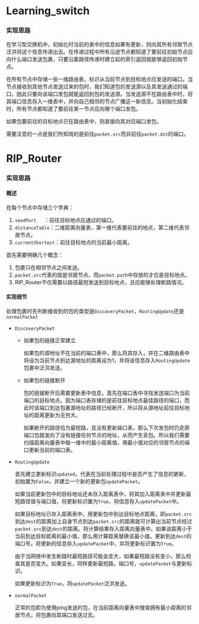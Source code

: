 # Learning_switch

### 实现思路

在学习型交换机中，初始化时当前的表中的信息如果有更新，则向其所有邻居节点泛洪将这个信息传递出去。在传递过程中所有沿途节点都知道了要前往初始节点应向什么端口发送包裹，只要沿着路径传递时建立起的索引返回就能够返回初始节点。

在所有节点中存储一张一维路由表，标识从当前节点到目标地点应发送的端口。当节点接收到其他节点发送过来的包时，我们知道包的发送源以及其发送通过的端口，因此只要向该端口发包就能返回到包的发送源。当发送源不在路由表中时，将其端口信息存入一维表中，并向自己相邻的节点广播这一新信息。当初始化结束时，所有节点都知道了要前往某一节点应向哪个端口发包。

如果包要前往的目标地点已在路由表中，则直接向其对应端口发包。

需要注意的一点是我们所知晓的是前往`packet.src`而非前往`packet.dst`的端口。

# RIP_Router

### 实现思路

#### 概述

在每个节点中存储三个字典：

1. `sendPort   `：前往目标地点应通过的端口。
2. `distanceTable`：二维距离向量表，第一维代表要前往的地点，第二维代表邻居节点。
3. `currentShortest`：前往目标地点的当前最小距离。

首先需要明确几个概念：

1. 包裹只在相邻节点之间发送。
2. `packet.src`代表的就是邻居节点，而`packet.path`中存放的才应是目标地点。
3. RIP_Router不仅需要以路径最短发送到目标地点，且应能够处理断路情况。

#### 实现细节

处理包裹时先判断接收到的包的类型是`DiscoveryPacket`，`RoutingUpdate`还是`normalPacket`

- `DiscoveryPacket`

  - 如果包的链接正常建立

    如果包的源地址不在当前的端口表中，那么将其存入，并在二维路由表中将设为当前节点到达源地址的距离设为1，并将该信息存入`RoutingUpdate`包裹中泛洪发送。

  - 如果包的链接断开

    包的链接断开后需要更新表中信息，首先在端口表中寻找发送端口为当前端口的目标地点。因为端口表存储的是前往目标地点最佳路径的端口，而此时该端口到达包裹源地址的路径已经断开，所以将从源地址前往目标地址的距离更新为无穷大。

    如果断开的路径恰为最短路，且没有更新端口表，那么下次发包时仍走原端口包就发向了没有链接任何节点的地址，从而产生丢包。所以我们需要扫描距离向量表中每一维中的最小距离值，用最小值对应的邻居节点的端口更新当前的端口表。

- `RoutingUpdate`

  首先建立更新标识`updated`，代表在当前处理过程中是否产生了信息的更新，初始置为`False`，并建立一个新的更新包`updatePacket`。

  如果当前更新包中的目标地址还未存入距离表中，将其加入距离表中并更新最短路径值与端口值，将更新标识置为`True`，将信息存入`updatePacket`中。

  如果目标地址已存入距离表中，用更新包中到达目标地点距离，即`packet.src`到达`dest`的距离加上自身节点到达`packet.src`的距离就可计算出当前节点经过`packet.src`到达`dest`的距离。将计算结果存入距离向量表中。如果该距离小于当前到达目标距离的最小值，那么用计算距离替换该最小值，更新到达`dest`的端口号。将更新的信息存入`updatePacket`中，并将更新标识置为`True`。

  由于当网络中发生断路时最短路径可能会变大，如果最短路没有变小，那么检查其是否变大。如果变长，同样更新最短路，端口号，`updatePacket`与更新标识。

  如果更新标识为`True`，将`updatePacket`泛洪发送。

- `normalPacket`

  正常的包即为使用ping发送的包，在当前距离向量表中搜查拥有最小距离的邻居节点，将包裹向其端口发送过去。

